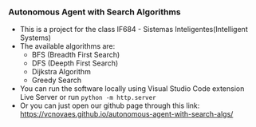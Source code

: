 ### Autonomous Agent with Search Algorithms

- This is a project for the class IF684 - Sistemas Inteligentes(Intelligent Systems) 
- The available algorithms are:
    - BFS (Breadth First Search)
    - DFS (Deepth First Search)
    - Dijkstra Algorithm 
    - Greedy Search
- You can run the software locally using Visual Studio Code extension Live Server or run `python -m http.server`
- Or you can just open our github page through this link: https://vcnovaes.github.io/autonomous-agent-with-search-algs/